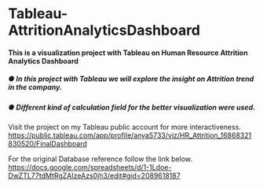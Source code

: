 # Tableau-AttritionAnalyticsDashboard

#### This is a visualization project with Tableau on Human Resource Attrition Analytics Dashboard

##### ●	In this project with Tableau we will explore the insight on Attrition trend in the company.
##### ●	Different kind of calculation field for the better visualization were used.

Visit the project on my Tableau public account for more interactiveness. 
https://public.tableau.com/app/profile/anya5733/viz/HR_Attrition_16868321830520/FinalDashboard

For the original Database reference follow the link below.   
https://docs.google.com/spreadsheets/d/1-1Ldoe-DwZTL77tdMtRgZAIzeAzs0jh3/edit#gid=2089618187
